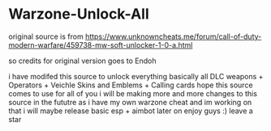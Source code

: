 # Warzone-Unlock-All

original source is from https://www.unknowncheats.me/forum/call-of-duty-modern-warfare/459738-mw-soft-unlocker-1-0-a.html

so credits for original version goes to Endoh 


i have modifed this source to unlock everything basically all DLC weapons + Operators + Veichle Skins and Emblems + Calling cards
hope this source comes to use for all of you i will be making more and more changes to this source in the fututre as i have my own warzone cheat and im working on that i will maybe release basic esp + aimbot later on enjoy guys :) leave a star
